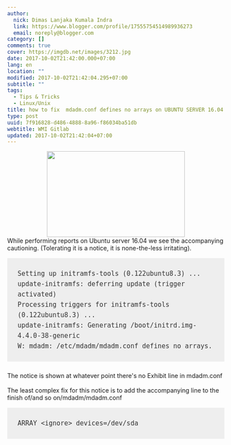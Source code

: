 ```yaml
---
author:
  nick: Dimas Lanjaka Kumala Indra
  link: https://www.blogger.com/profile/17555754514989936273
  email: noreply@blogger.com
category: []
comments: true
cover: https://imgdb.net/images/3212.jpg
date: 2017-10-02T21:42:00.000+07:00
lang: en
location: ""
modified: 2017-10-02T21:42:04.295+07:00
subtitle: ""
tags:
  - Tips & Tricks
  - Linux/Unix
title: how to fix  mdadm.conf defines no arrays on UBUNTU SERVER 16.04
type: post
uuid: 7f916828-d486-4888-8a96-f86034ba51db
webtitle: WMI Gitlab
updated: 2017-10-02T21:42:04+07:00
---
```


<div class="separator" style="clear: both; text-align: center;"><a href="https://imgdb.net/images/3212.jpg" imageanchor="1" style="margin-left: 1em; margin-right: 1em;" rel="noopener noreferer nofollow"><img border="0" data-original-height="303" data-original-width="485" height="199" src="https://imgdb.net/images/3212.jpg" width="320"></a></div>While performing reports on Ubuntu server 16.04 we see the accompanying cautioning. (Tolerating it is a notice, it is none-the-less irritating).<br><pre style="background: rgb(238, 238, 238); box-sizing: inherit; color: #333333; font-family: &quot;Courier 10 Pitch&quot;, Courier, monospace; font-size: 15px; line-height: 1.6; margin-bottom: 1.6em; max-width: 100%; overflow: auto; padding: 1.6em;"><code style="box-sizing: inherit; font-family: Monaco, Consolas, &quot;Andale Mono&quot;, &quot;DejaVu Sans Mono&quot;, monospace; font-size: 0.9375rem;">Setting up initramfs-tools (0.122ubuntu8.3) ...<br>update-initramfs: deferring update (trigger activated)<br>Processing triggers for initramfs-tools (0.122ubuntu8.3) ...<br>update-initramfs: Generating /boot/initrd.img-4.4.0-38-generic<br>W: mdadm: /etc/mdadm/mdadm.conf defines no arrays.</code></pre>The notice is shown at whatever point there's no Exhibit line in mdadm.conf<br><br>The least complex fix for this notice is to add the accompanying line to the finish of/and so on/mdadm/mdadm.conf <br><pre style="background: rgb(238, 238, 238); box-sizing: inherit; color: #333333; font-family: &quot;Courier 10 Pitch&quot;, Courier, monospace; font-size: 15px; line-height: 1.6; margin-bottom: 1.6em; max-width: 100%; overflow: auto; padding: 1.6em;"><code style="box-sizing: inherit; font-family: Monaco, Consolas, &quot;Andale Mono&quot;, &quot;DejaVu Sans Mono&quot;, monospace; font-size: 0.9375rem;">ARRAY &lt;ignore&gt; devices=/dev/sda</code></pre><script>document.querySelectorAll("pre,code");

  pretext.forEach(function (el) {
    el.classList.toggle("notranslate", true);
  });</script>